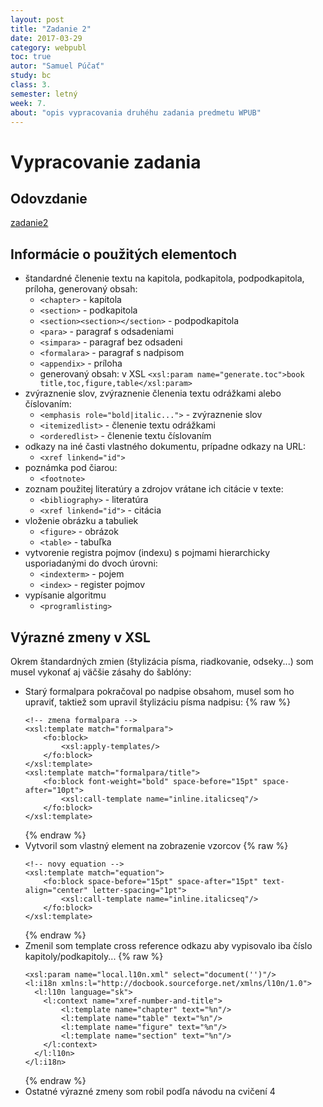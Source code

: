 ```yaml
---
layout: post
title: "Zadanie 2"
date: 2017-03-29
category: webpubl
toc: true
autor: "Samuel Púčať"
study: bc
class: 3.
semester: letný
week: 7.
about: "opis vypracovania druhéhu zadania predmetu WPUB"
---
```

# Vypracovanie zadania
## Odovzdanie
[zadanie2](../../../Z2-xpucat.zip)

## Informácie o použitých elementoch
* štandardné členenie textu na kapitola, podkapitola, podpodkapitola, príloha, generovaný obsah:
  * ```<chapter>``` - kapitola
  * ```<section>``` - podkapitola
  * ```<section><section></section>``` - podpodkapitola
  * ```<para>``` - paragraf s odsadeniami
  * ```<simpara>``` - paragraf bez odsadeni
  * ```<formalara>``` - paragraf s nadpisom
  * ```<appendix>``` - príloha
  * generovaný obsah: v XSL ```<xsl:param name="generate.toc">book      title,toc,figure,table</xsl:param>```
* zvýraznenie slov, zvýraznenie členenia textu odrážkami alebo číslovaním:
  * ```<emphasis role="bold|italic...">``` - zvýraznenie slov
  * ```<itemizedlist>``` - členenie textu odrážkami
  * ```<orderedlist>``` - členenie textu číslovaním
* odkazy na iné časti vlastného dokumentu, prípadne odkazy na URL:
  * ```<xref linkend="id">``` 
* poznámka pod čiarou:
  * ```<footnote>```
* zoznam použitej literatúry a zdrojov vrátane ich citácie v texte:
  * ```<bibliography>``` - literatúra
  * ```<xref linkend="id">``` - citácia
* vloženie obrázku a tabuliek
  * ```<figure>``` - obrázok
  * ```<table>``` - tabuľka
* vytvorenie registra pojmov (indexu) s pojmami hierarchicky usporiadanými do dvoch úrovni:
  * ```<indexterm>``` - pojem
  * ```<index>``` - register pojmov
* vypísanie algoritmu
  * ```<programlisting>```

## Výrazné zmeny v XSL
Okrem štandardných zmien (štylizácia písma, riadkovanie, odseky...) som musel vykonať aj väčšie zásahy do šablóny:

* Starý formalpara pokračoval po nadpise obsahom, musel som ho upraviť, taktiež som upravil štylizáciu písma nadpisu:
	{% raw %}
	```text
	<!-- zmena formalpara -->
	<xsl:template match="formalpara">		
		<fo:block>		
			<xsl:apply-templates/>		
		</fo:block>		
	</xsl:template>		
	<xsl:template match="formalpara/title">		
		<fo:block font-weight="bold" space-before="15pt" space-after="10pt">		
			<xsl:call-template name="inline.italicseq"/>		
		</fo:block>		
	</xsl:template>
	```
	{% endraw %}
* Vytvoril som vlastný element na zobrazenie vzorcov
	{% raw %}
	```text
	<!-- novy equation -->
	<xsl:template match="equation">		
		<fo:block space-before="15pt" space-after="15pt" text-align="center" letter-spacing="1pt">		
			<xsl:call-template name="inline.italicseq"/>		
		</fo:block>		
	</xsl:template>
	```
	{% endraw %}
* Zmenil som template cross reference odkazu aby vypisovalo iba číslo kapitoly/podkapitoly...
	{% raw %}
	```text
	<xsl:param name="local.l10n.xml" select="document('')"/> 		
	<l:i18n xmlns:l="http://docbook.sourceforge.net/xmlns/l10n/1.0"> 		
	  <l:l10n language="sk"> 		
	    <l:context name="xref-number-and-title"> 		
			<l:template name="chapter" text="%n"/>		
			<l:template name="table" text="%n"/>		
			<l:template name="figure" text="%n"/>		
			<l:template name="section" text="%n"/>		
	    </l:context>     		
	  </l:l10n>		
	</l:i18n>
	```
	{% endraw %}
* Ostatné výrazné zmeny som robil podľa návodu na cvičení 4